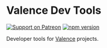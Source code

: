 # Valence Dev Tools

[![Support on Patreon](https://img.shields.io/endpoint.svg?url=https%3A%2F%2Fshieldsio-patreon.herokuapp.com%2Fsoatok&style=flat)](https://patreon.com/soatok)
[![npm version](https://img.shields.io/npm/v/valence-devtools.svg)](https://npm.im/valence-devtools)

Developer tools for [Valence](https://soatok.com/projects/valence) projects.
